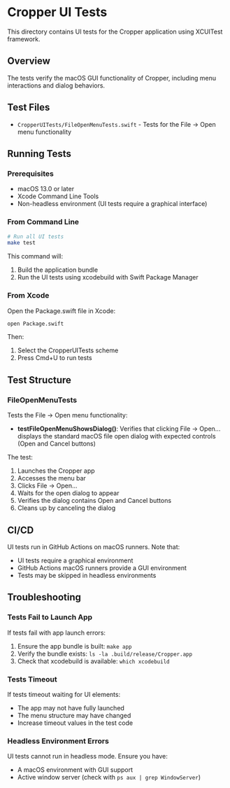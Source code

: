 # Cropper UI Tests

This directory contains UI tests for the Cropper application using XCUITest framework.

## Overview

The tests verify the macOS GUI functionality of Cropper, including menu interactions and dialog behaviors.

## Test Files

- `CropperUITests/FileOpenMenuTests.swift` - Tests for the File → Open menu functionality

## Running Tests

### Prerequisites

- macOS 13.0 or later
- Xcode Command Line Tools
- Non-headless environment (UI tests require a graphical interface)

### From Command Line

```bash
# Run all UI tests
make test
```

This command will:
1. Build the application bundle
2. Run the UI tests using xcodebuild with Swift Package Manager

### From Xcode

Open the Package.swift file in Xcode:

```bash
open Package.swift
```

Then:
1. Select the CropperUITests scheme
2. Press Cmd+U to run tests

## Test Structure

### FileOpenMenuTests

Tests the File → Open menu functionality:

- **testFileOpenMenuShowsDialog()**: Verifies that clicking File → Open... displays the standard macOS file open dialog with expected controls (Open and Cancel buttons)

The test:
1. Launches the Cropper app
2. Accesses the menu bar
3. Clicks File → Open...
4. Waits for the open dialog to appear
5. Verifies the dialog contains Open and Cancel buttons
6. Cleans up by canceling the dialog

## CI/CD

UI tests run in GitHub Actions on macOS runners. Note that:
- UI tests require a graphical environment
- GitHub Actions macOS runners provide a GUI environment
- Tests may be skipped in headless environments

## Troubleshooting

### Tests Fail to Launch App

If tests fail with app launch errors:
1. Ensure the app bundle is built: `make app`
2. Verify the bundle exists: `ls -la .build/release/Cropper.app`
3. Check that xcodebuild is available: `which xcodebuild`

### Tests Timeout

If tests timeout waiting for UI elements:
- The app may not have fully launched
- The menu structure may have changed
- Increase timeout values in the test code

### Headless Environment Errors

UI tests cannot run in headless mode. Ensure you have:
- A macOS environment with GUI support
- Active window server (check with `ps aux | grep WindowServer`)
